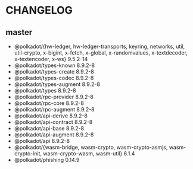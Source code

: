 # CHANGELOG

## master

- @polkadot/{hw-ledger, hw-ledger-transports, keyring, networks, util, util-crypto, x-bigint, x-fetch, x-global, x-randomvalues, x-textdecoder, x-textencoder, x-ws} 9.5.2-14
- @polkadot/types-known 8.9.2-8
- @polkadot/types-create 8.9.2-8
- @polkadot/types-codec 8.9.2-8
- @polkadot/types-augment 8.9.2-8
- @polkadot/types 8.9.2-8
- @polkadot/rpc-provider 8.9.2-8
- @polkadot/rpc-core 8.9.2-8
- @polkadot/rpc-augment 8.9.2-8
- @polkadot/api-derive 8.9.2-8
- @polkadot/api-contract 8.9.2-8
- @polkadot/api-base 8.9.2-8
- @polkadot/api-augment 8.9.2-8
- @polkadot/api 8.9.2-8
- @polkadot/{wasm-bridge, wasm-crypto, wasm-crypto-asmjs, wasm-crypto-init, wasm-crypto-wasm, wasm-util} 6.1.4
- @polkadot/phishing 0.14.9
